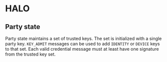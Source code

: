 # HALO

## Party state

Party state maintains a set of trusted keys.
The set is initialized with a single party key.
`KEY_ADMIT` messages can be used to add `IDENTITY` or `DEVICE` keys to that set.
Each valid credential message must at least have one signature from the trusted key set.